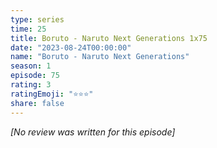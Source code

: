 ```yaml
---
type: series
time: 25
title: Boruto - Naruto Next Generations 1x75
date: "2023-08-24T00:00:00"
name: "Boruto - Naruto Next Generations"
season: 1
episode: 75
rating: 3
ratingEmoji: "⭐️⭐️⭐️"
share: false
---
```


_[No review was written for this episode]_

